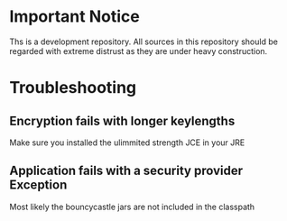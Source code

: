Important Notice
================
Ths is a development repository. All sources in this repository should be regarded with extreme distrust as they are under heavy construction.

Troubleshooting
===============


Encryption fails with longer keylengths
---------------------------------------
Make sure you installed the ulimmited strength JCE in your JRE


Application fails with a security provider Exception
----------------------------------------------------
Most likely the bouncycastle jars are not included in the classpath
